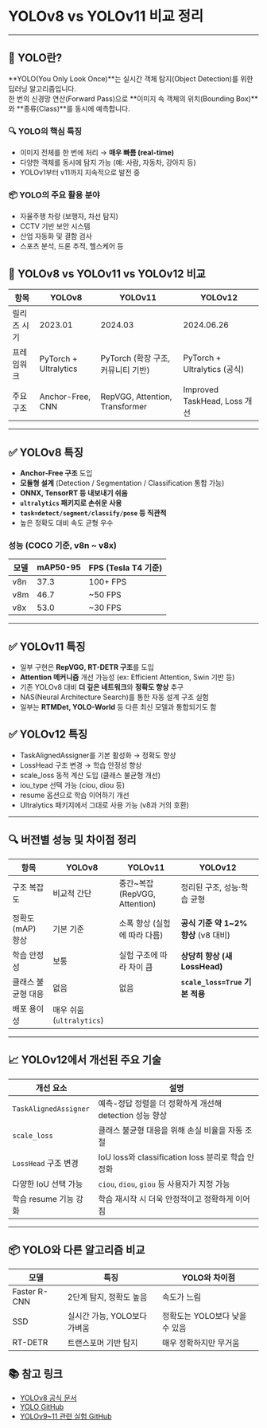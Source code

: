 # YOLOv8 vs YOLOv11 비교 정리
---

## 🧠 YOLO란?

**YOLO(You Only Look Once)**는 실시간 객체 탐지(Object Detection)를 위한 딥러닝 알고리즘입니다.  
한 번의 신경망 연산(Forward Pass)으로 **이미지 속 객체의 위치(Bounding Box)**와 **종류(Class)**를 동시에 예측합니다.

### 🔍 YOLO의 핵심 특징

- 이미지 전체를 한 번에 처리 → **매우 빠름 (real-time)**
- 다양한 객체를 동시에 탐지 가능 (예: 사람, 자동차, 강아지 등)
- YOLOv1부터 v11까지 지속적으로 발전 중

### 📦 YOLO의 주요 활용 분야

- 자율주행 차량 (보행자, 차선 탐지)
- CCTV 기반 보안 시스템
- 산업 자동화 및 결함 검사
- 스포츠 분석, 드론 추적, 헬스케어 등


## 🧠 YOLOv8 vs YOLOv11 vs YOLOv12 비교
| 항목     | YOLOv8                | YOLOv11                        | YOLOv12                    |
| ------ | --------------------- | ------------------------------ | -------------------------- |
| 릴리즈 시기 | 2023.01               | 2024.03                        | 2024.06.26                 |
| 프레임워크  | PyTorch + Ultralytics | PyTorch (확장 구조, 커뮤니티 기반)       | PyTorch + Ultralytics (공식) |
| 주요 구조  | Anchor-Free, CNN      | RepVGG, Attention, Transformer | Improved TaskHead, Loss 개선 |
---

## ✅ YOLOv8 특징

- **Anchor-Free 구조** 도입  
- **모듈형 설계** (Detection / Segmentation / Classification 통합 가능)  
- **ONNX, TensorRT 등 내보내기 쉬움**  
- **`ultralytics` 패키지로 손쉬운 사용**  
- **`task=detect/segment/classify/pose` 등 직관적**  
- 높은 정확도 대비 속도 균형 우수  

### 성능 (COCO 기준, v8n ~ v8x)

| 모델 | mAP50-95 | FPS (Tesla T4 기준) |
|------|----------|----------------------|
| v8n  | 37.3     | 100+ FPS             |
| v8m  | 46.7     | ~50 FPS              |
| v8x  | 53.0     | ~30 FPS              |

---
## ✅ YOLOv11 특징 
- 일부 구현은 **RepVGG, RT-DETR 구조**를 도입
- **Attention 메커니즘** 개선 가능성 (ex: Efficient Attention, Swin 기반 등)
- 기존 YOLOv8 대비 **더 깊은 네트워크**와 **정확도 향상** 추구
- NAS(Neural Architecture Search)를 통한 자동 설계 구조 실험
- 일부는 **RTMDet, YOLO-World** 등 다른 최신 모델과 통합되기도 함

## ✅ YOLOv12 특징
- TaskAlignedAssigner를 기본 활성화 → 정확도 향상
- LossHead 구조 변경 → 학습 안정성 향상
- scale_loss 동적 계산 도입 (클래스 불균형 개선)
- iou_type 선택 가능 (ciou, diou 등)
- resume 옵션으로 학습 이어하기 개선
- Ultralytics 패키지에서 그대로 사용 가능 (v8과 거의 호환)
---

## 🔍 버전별 성능 및 차이점 정리
| 항목          | YOLOv8                | YOLOv11                    | YOLOv12                      |
| ----------- | --------------------- | -------------------------- | ---------------------------- |
| 구조 복잡도      | 비교적 간단                | 중간\~복잡 (RepVGG, Attention) | 정리된 구조, 성능·학습 균형             |
| 정확도(mAP) 향상 | 기본 기준                 | 소폭 향상 (실험에 따라 다름)          | **공식 기준 약 1\~2% 향상** (v8 대비) |
| 학습 안정성      | 보통                    | 실험 구조에 따라 차이 큼             | **상당히 향상 (새 LossHead)**      |
| 클래스 불균형 대응  | 없음                    | 없음                         | **`scale_loss=True` 기본 적용**  |
| 배포 용이성      | 매우 쉬움 (`ultralytics`)                                                                    |


---

## 📈 YOLOv12에서 개선된 주요 기술
| 개선 요소                 | 설명                                       |
| --------------------- | ---------------------------------------- |
| `TaskAlignedAssigner` | 예측-정답 정렬을 더 정확하게 개선해 detection 성능 향상     |
| `scale_loss`          | 클래스 불균형 대응을 위해 손실 비율을 자동 조절              |
| `LossHead` 구조 변경      | IoU loss와 classification loss 분리로 학습 안정화 |
| 다양한 IoU 선택 가능         | `ciou`, `diou`, `giou` 등 사용자가 지정 가능      |
| 학습 resume 기능 강화       | 학습 재시작 시 더욱 안정적이고 정확하게 이어짐               |

---
## 📦 YOLO와 다른 알고리즘 비교 
| 모델           | 특징                 | YOLO와 차이점           |
| ------------ | ------------------ | ------------------- |
| Faster R-CNN | 2단계 탐지, 정확도 높음     | 속도가 느림              |
| SSD          | 실시간 가능, YOLO보다 가벼움 | 정확도는 YOLO보다 낮을 수 있음 |
| RT-DETR      | 트랜스포머 기반 탐지        | 매우 정확하지만 무거움        |


## 📚 참고 링크

- [YOLOv8 공식 문서](https://docs.ultralytics.com/)
- [YOLO GitHub](https://github.com/ultralytics/ultralytics)
- [YOLOv9~11 관련 실험 GitHub](https://github.com/WongKinYiu)
  




